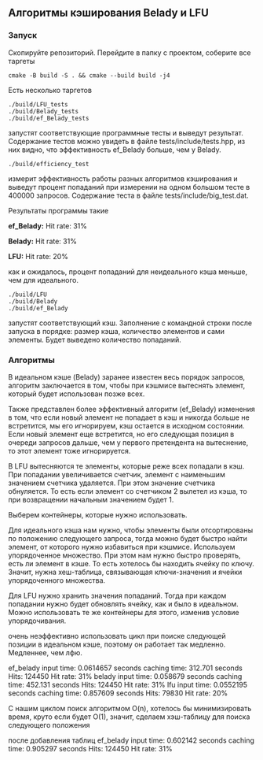 ## Алгоритмы кэширования Belady и LFU

### Запуск

Скопируйте репозиторий.
Перейдите в папку с проектом, соберите все таргеты
```
cmake -B build -S . && cmake --build build -j4
```
Есть несколько таргетов 
```
./build/LFU_tests
./build/Belady_tests
./build/ef_Belady_tests
```
запустят соответствующие программные тесты и выведут результат. Содержание тестов можно увидеть в файле tests/include/tests.hpp, из них видно, что эффективность ef_Belady больше, чем у Belady.

```
./build/efficiency_test
```
измерит эффективность работы разных алгоритмов кэширования и выведут процент попаданий при измерении на одном большом тесте в 400000 запросов. Содержание теста в файле tests/include/big_test.dat.

Результаты программы такие

**ef_Belady:**
Hit rate: 31%

**Belady:**
Hit rate: 31%

**LFU:**
Hit rate: 20%

как и ожидалось, процент попаданий для неидеального кэша меньше, чем для идеального.

```
./build/LFU
./build/Belady
./build/ef_Belady
```
запустят соответствующий кэш. Заполнение с командной строки после запуска в порядке: размер кэша, количество элементов и сами элементы. Будет выведено количество попаданий.


### Алгоритмы

В идеальном кэше (Belady) заранее известен весь порядок запросов, алгоритм заключается в том, чтобы при кэшмисе вытеснять элемент, который будет использован позже всех. 

Также представлен более эффективный алгоритм (ef_Belady) изменения в том, что если новый элемент не попадает в кэш и никогда больше не встретится, мы его игнорируем, кэш остается в исходном состоянии. Если новый элемент еще встретится, но его следующая позиция в очереди запросов дальше, чем у первого претендента на вытеснение, то этот элемент тоже игнорируется. 

В LFU вытесняются те элементы, которые реже всех попадали в кэш. При попадании увеличивается счетчик, элемент с наименьшим значением счетчика удаляется. При этом значение счетчика обнуляется. То есть если элемент со счетчиком 2 вылетел из кэша, то при возвращении начальным значением будет 1.


Выберем контейнеры, которые нужно использовать. 


Для идеального кэша нам нужно, чтобы элементы были отсортированы по положению следующего запроса, тогда можно будет быстро найти элемент, от которого нужно избавиться при кэшмисе. Используем упорядоченное множество. При этом нам нужно быстро проверять, есть ли элемент в кэше. То есть хотелось бы находить ячейку по ключу. Значит, нужна хеш-таблица, связывающая ключи-значения и ячейки упорядоченного множества. 


Для LFU нужно хранить значения попаданий. Тогда при каждом попадании нужно будет обновлять ячейку, как и было в идеальном. Можно использовать те же контейнеры для этого, изменив условие упорядочивания.




очень неэффективно использовать цикл при поиске следующей позиции в идеальном кэше, поэтому он работает так медленно. Медленнее, чем лфю.

ef_belady
input time: 0.0614657 seconds
caching time: 312.701 seconds
Hits: 124450
Hit rate: 31%
belady
input time: 0.058679 seconds
caching time: 452.131 seconds
Hits: 124450
Hit rate: 31%
lfu
input time: 0.0552195 seconds
caching time: 0.857609 seconds
Hits: 79830
Hit rate: 20%

С нашим циклом поиск алгоритмом O(n), хотелось бы минимизировать время, круто если будет O(1), значит, сделаем хэш-таблицу для поиска следующего положения


после добавления таблиц
ef_belady
input time: 0.602142 seconds
caching time: 0.905297 seconds
Hits: 124450
Hit rate: 31%